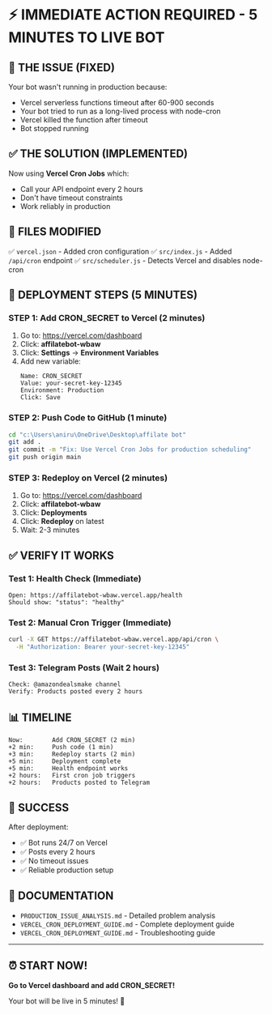 # ⚡ IMMEDIATE ACTION REQUIRED - 5 MINUTES TO LIVE BOT

## 🔴 THE ISSUE (FIXED)

Your bot wasn't running in production because:
- Vercel serverless functions timeout after 60-900 seconds
- Your bot tried to run as a long-lived process with node-cron
- Vercel killed the function after timeout
- Bot stopped running

## ✅ THE SOLUTION (IMPLEMENTED)

Now using **Vercel Cron Jobs** which:
- Call your API endpoint every 2 hours
- Don't have timeout constraints
- Work reliably in production

## 📝 FILES MODIFIED

✅ `vercel.json` - Added cron configuration
✅ `src/index.js` - Added `/api/cron` endpoint
✅ `src/scheduler.js` - Detects Vercel and disables node-cron

## 🚀 DEPLOYMENT STEPS (5 MINUTES)

### STEP 1: Add CRON_SECRET to Vercel (2 minutes)

1. Go to: https://vercel.com/dashboard
2. Click: **affilatebot-wbaw**
3. Click: **Settings** → **Environment Variables**
4. Add new variable:
   ```
   Name: CRON_SECRET
   Value: your-secret-key-12345
   Environment: Production
   Click: Save
   ```

### STEP 2: Push Code to GitHub (1 minute)

```bash
cd "c:\Users\aniru\OneDrive\Desktop\affilate bot"
git add .
git commit -m "Fix: Use Vercel Cron Jobs for production scheduling"
git push origin main
```

### STEP 3: Redeploy on Vercel (2 minutes)

1. Go to: https://vercel.com/dashboard
2. Click: **affilatebot-wbaw**
3. Click: **Deployments**
4. Click: **Redeploy** on latest
5. Wait: 2-3 minutes

## ✅ VERIFY IT WORKS

### Test 1: Health Check (Immediate)
```
Open: https://affilatebot-wbaw.vercel.app/health
Should show: "status": "healthy"
```

### Test 2: Manual Cron Trigger (Immediate)
```bash
curl -X GET https://affilatebot-wbaw.vercel.app/api/cron \
  -H "Authorization: Bearer your-secret-key-12345"
```

### Test 3: Telegram Posts (Wait 2 hours)
```
Check: @amazondealsmake channel
Verify: Products posted every 2 hours
```

## 📊 TIMELINE

```
Now:        Add CRON_SECRET (2 min)
+2 min:     Push code (1 min)
+3 min:     Redeploy starts (2 min)
+5 min:     Deployment complete
+5 min:     Health endpoint works
+2 hours:   First cron job triggers
+2 hours:   Products posted to Telegram
```

## 🎉 SUCCESS

After deployment:
- ✅ Bot runs 24/7 on Vercel
- ✅ Posts every 2 hours
- ✅ No timeout issues
- ✅ Reliable production setup

## 📖 DOCUMENTATION

- `PRODUCTION_ISSUE_ANALYSIS.md` - Detailed problem analysis
- `VERCEL_CRON_DEPLOYMENT_GUIDE.md` - Complete deployment guide
- `VERCEL_CRON_DEPLOYMENT_GUIDE.md` - Troubleshooting guide

---

## ⏰ START NOW!

**Go to Vercel dashboard and add CRON_SECRET!**

Your bot will be live in 5 minutes! 🚀


